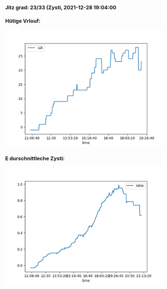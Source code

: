 ### Jitz grad: 23/33 (Zysti, 2021-12-28 19:04:00

### Hütige Vrlouf:
![Graph](Today.png)

### E durschnittleche Zysti:
![Graph](Zysti.png)